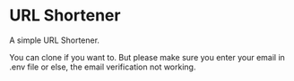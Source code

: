 # URL Shortener
A simple URL Shortener.

You can clone  if you want to. But please make sure you enter your email in .env file or else, the email verification not working.
